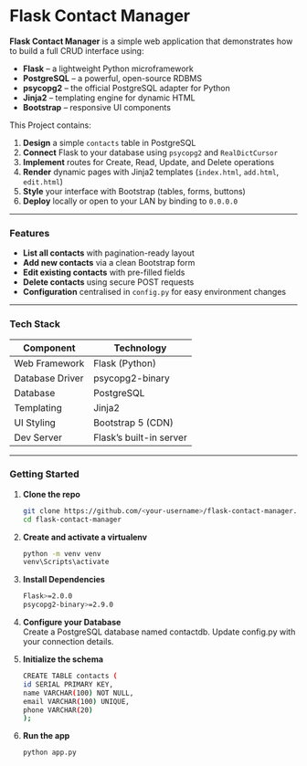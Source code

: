 # Flask Contact Manager

**Flask Contact Manager** is a simple web application that demonstrates how to build a full CRUD interface using:

- **Flask** – a lightweight Python microframework  
- **PostgreSQL** – a powerful, open-source RDBMS  
- **psycopg2** – the official PostgreSQL adapter for Python  
- **Jinja2** – templating engine for dynamic HTML  
- **Bootstrap** – responsive UI components  

This Project contains:

1. **Design** a simple `contacts` table in PostgreSQL  
2. **Connect** Flask to your database using `psycopg2` and `RealDictCursor`  
3. **Implement** routes for Create, Read, Update, and Delete operations  
4. **Render** dynamic pages with Jinja2 templates (`index.html`, `add.html`, `edit.html`)  
5. **Style** your interface with Bootstrap (tables, forms, buttons)  
6. **Deploy** locally or open to your LAN by binding to `0.0.0.0`  

---

### Features

- **List all contacts** with pagination-ready layout  
- **Add new contacts** via a clean Bootstrap form  
- **Edit existing contacts** with pre-filled fields  
- **Delete contacts** using secure POST requests  
- **Configuration** centralised in `config.py` for easy environment changes  

---

### Tech Stack

| Component        | Technology               |
|------------------|--------------------------|
| Web Framework    | Flask (Python)           |
| Database Driver  | psycopg2-binary          |
| Database         | PostgreSQL               |
| Templating       | Jinja2                   |
| UI Styling       | Bootstrap 5 (CDN)        |
| Dev Server       | Flask’s built-in server  |

---

### Getting Started

1. **Clone the repo**  
   ```bash
   git clone https://github.com/<your-username>/flask-contact-manager.git
   cd flask-contact-manager

2. **Create and activate a virtualenv**  
    ```bash
    python -m venv venv
    venv\Scripts\activate


3. **Install Dependencies**  
    ```bash
    Flask>=2.0.0
    psycopg2-binary>=2.9.0

4. **Configure your Database**  
    Create a PostgreSQL database named contactdb.
    Update config.py with your connection details.

5. **Initialize the schema**  
    ```bash
    CREATE TABLE contacts (
    id SERIAL PRIMARY KEY,
    name VARCHAR(100) NOT NULL,
    email VARCHAR(100) UNIQUE,
    phone VARCHAR(20)
    );


6. **Run the app**  
    ```bash
    python app.py

